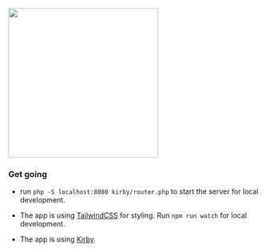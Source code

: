 <img src="http://getkirby.com/assets/images/github/plainkit.jpg" width="300">

### Get going

* run `php -S localhost:8080 kirby/router.php` to start the server for local development.

* The app is using [TailwindCSS](https://tailwindcss.com/docs/installation) for styling. Run `npm run watch` for local development.

* The app is using [Kirby](https://getkirby.com/docs/guide/quickstart).



